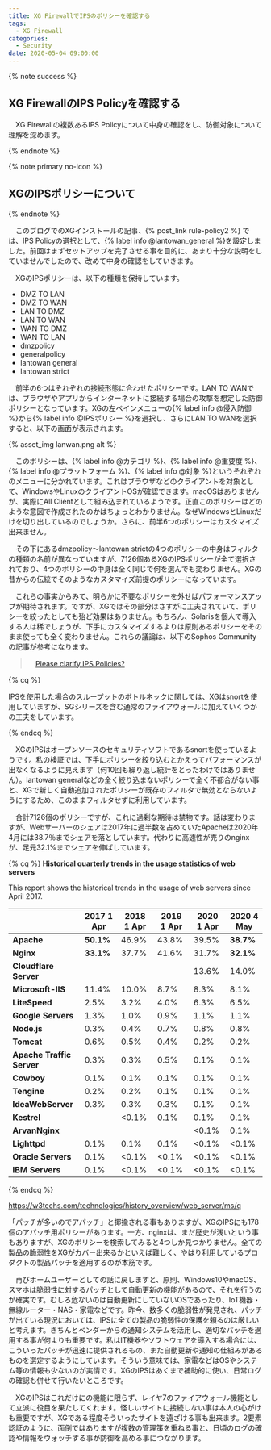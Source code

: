 ```yaml
---
title: XG FirewallでIPSのポリシーを確認する
tags:
  - XG Firewall
categories:
  - Security
date: 2020-05-04 09:00:00
---
```


{% note success  %}

## XG FirewallのIPS Policyを確認する

　XG Firewallの複数あるIPS Policyについて中身の確認をし、防御対象について理解を深めます。

{% endnote %}

<!-- more -->

{% note primary no-icon %}

## XGのIPSポリシーについて

{% endnote %}

　このブログでのXGインストールの記事、{% post_link rule-policy2 %} では、IPS Policyの選択として、{% label info @lantowan_general %}を設定しました。前回はまずセットアップを完了させる事を目的に、あまり十分な説明をしていませんでしたので、改めて中身の確認をしていきます。

　XGのIPSポリシーは、以下の種類を保持しています。
 - DMZ TO LAN
 - DMZ TO WAN
 - LAN TO DMZ
 - LAN TO WAN
 - WAN TO DMZ
 - WAN TO LAN
 - dmzpolicy
 - generalpolicy
 - lantowan general
 - lantowan strict

　前半の6つはそれぞれの接続形態に合わせたポリシーです。LAN TO WANでは、ブラウザやアプリからインターネットに接続する場合の攻撃を想定した防御ポリシーとなっています。XGの左ペインメニューの{% label info @侵入防御 %}から{% label info @IPSポリシー %}を選択し、さらにLAN TO WANを選択すると、以下の画面が表示されます。

{% asset_img lanwan.png alt %}

　このポリシーは、{% label info @カテゴリ %}、{% label info @重要度 %}、{% label info @プラットフォーム %}、{% label info @対象 %}というそれぞれのメニューに分かれています。これはブラウザなどのクライアントを対象として、WindowsやLinuxのクライアントOSが確認できます。macOSはありませんが、実際にAll Clientとして組み込まれているようです。正直このポリシーはどのような意図で作成されたのかはちょっとわかりません。なぜWindowsとLinuxだけを切り出しているのでしょうか。さらに、前半6つのポリシーはカスタマイズ出来ません。

　その下にあるdmzpolicy〜lantowan strictの4つのポリシーの中身はフィルタの種類の名前が異なっていますが、7126個あるXGのIPSポリシーが全て選択されており、4つのポリシーの中身は全く同じで何を選んでも変わりません。XGの昔からの伝統でそのようなカスタマイズ前提のポリシーになっています。

　これらの事実からみて、明らかに不要なポリシーを外せばパフォーマンスアップが期待されます。ですが、XGではその部分はさすがに工夫されていて、ポリシーを絞ったとしても殆ど効果はありません。もちろん、Solarisを個人で導入する人は稀でしょうが、下手にカスタマイズするよりは原則あるポリシーをそのまま使っても全く変わりません。これらの議論は、以下のSophos Communityの記事が参考になります。

>　[Please clarify IPS Policies?](https://community.sophos.com/products/xg-firewall/f/intrusion-prevention/98717/please-clarify-ips-policies)

{% cq %}

IPSを使用した場合のスループットのボトルネックに関しては、XGはsnortを使用していますが、SGシリーズを含む通常のファイアウォールに加えていくつかの工夫をしています。

{% endcq %}

　XGのIPSはオープンソースのセキュリティソフトであるsnortを使っているようです。私の検証では、下手にポリシーを絞り込むとかえってパフォーマンスが出なくなるように見えます（何10回も繰り返し統計をとったわけではありません）。lantowan generalなどの全く絞り込まないポリシーで全く不都合がない事と、XGで新しく自動追加されたポリシーが既存のフィルタで無効とならないようにするため、このままフィルタせずに利用しています。

　合計7126個のポリシーですが、これに過剰な期待は禁物です。話は変わりますが、Webサーバーのシェアは2017年に過半数を占めていたApacheは2020年4月には38.7％までシェアを落としています。代わりに高速性が売りのnginxが、足元32.1%までシェアを伸ばしています。

{% cq %} 
**Historical quarterly trends in the usage statistics of web servers**

This report shows the historical trends in the usage of web servers since April 2017.

|                           | 2017 1 Apr | 2018 1 Apr | 2019 1 Apr | 2020 1 Apr | 2020 4 May |
| ------------------------- | ---------- | ---------- | ---------- | ---------- | ---------- |
| **Apache**                | **50.1%**  | 46.9%      | 43.8%      | 39.5%      | **38.7%**  |
| **Nginx**                 | **33.1%**  | 37.7%      | 41.6%      | 31.7%      | **32.1%**  |
| **Cloudflare Server**     |            |            |            | 13.6%      | 14.0%      |
| **Microsoft-IIS**         | 11.4%      | 10.0%      | 8.7%       | 8.3%       | 8.1%       |
| **LiteSpeed**             | 2.5%       | 3.2%       | 4.0%       | 6.3%       | 6.5%       |
| **Google Servers**        | 1.3%       | 1.0%       | 0.9%       | 1.1%       | 1.1%       |
| **Node.js**               | 0.3%       | 0.4%       | 0.7%       | 0.8%       | 0.8%       |
| **Tomcat**                | 0.6%       | 0.5%       | 0.4%       | 0.2%       | 0.2%       |
| **Apache Traffic Server** | 0.3%       | 0.3%       | 0.5%       | 0.1%       | 0.1%       |
| **Cowboy**                | 0.1%       | 0.1%       | 0.1%       | 0.1%       | 0.1%       |
| **Tengine**               | 0.2%       | 0.2%       | 0.1%       | 0.1%       | 0.1%       |
| **IdeaWebServer**         | 0.3%       | 0.3%       | 0.3%       | 0.1%       | 0.1%       |
| **Kestrel**               |            | <0.1%      | 0.1%       | 0.1%       | 0.1%       |
| **ArvanNginx**            |            |            |            | <0.1%      | 0.1%       |
| **Lighttpd**              | 0.1%       | 0.1%       | 0.1%       | <0.1%      | <0.1%      |
| **Oracle Servers**        | 0.1%       | <0.1%      | <0.1%      | <0.1%      | <0.1%      |
| **IBM Servers**           | 0.1%       | <0.1%      | <0.1%      | <0.1%      | <0.1%      |

{% endcq %} 

https://w3techs.com/technologies/history_overview/web_server/ms/q

「パッチが多いのでアパッチ」と揶揄される事もありますが、XGのIPSにも178個のアパッチ用ポリシーがあります。一方、nginxは、まだ歴史が浅いという事もありますが、XGのポリシーを検索してみると4つしか見つかりません。全ての製品の脆弱性をXGがカバー出来るかといえば難しく、やはり利用しているプロダクトの製品パッチを適用するのが本筋です。

　再びホームユーザーとしての話に戻しますと、原則、Windows10やmacOS、スマホは脆弱性に対するパッチとして自動更新の機能があるので、それを行うのが確実です。むしろ危ないのは自動更新にしていないOSであったり、IoT機器・無線ルーター・NAS・家電などです。昨今、数多くの脆弱性が発見され、パッチが出ている現況においては、IPSに全ての製品の脆弱性の保護を頼るのは厳しいと考えます。きちんとベンダーからの通知システムを活用し、適切なパッチを適用する事が何よりも重要です。私はIT機器やソフトウェアを導入する場合には、こういったパッチが迅速に提供されるもの、また自動更新や通知の仕組みがあるものを選定するようにしています。そういう意味では、家電などはOSやシステム等の情報も少ないのが実情です。XGのIPSはあくまで補助的に使い、日常ログの確認も併せて行いたいところです。

　XGのIPSはこれだけにの機能に限らず、レイヤ7のファイアウォール機能として立派に役目を果たしてくれます。怪しいサイトに接続しない事は本人の心がけも重要ですが、XGである程度そういったサイトを遠ざける事も出来ます。2要素認証のように、面倒ではありますが複数の管理策を重ねる事と、日頃のログの確認や情報をウォッチする事が防御を高める事につながります。

